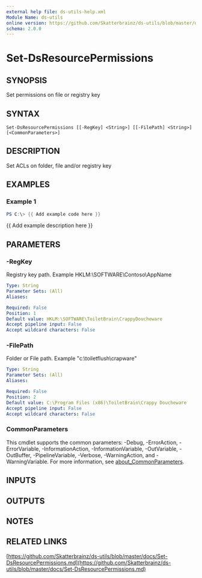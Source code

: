 ```yaml
---
external help file: ds-utils-help.xml
Module Name: ds-utils
online version: https://github.com/Skatterbrainz/ds-utils/blob/master/docs/Set-DsResourcePermissions.md
schema: 2.0.0
---
```


# Set-DsResourcePermissions

## SYNOPSIS
Set permissions on file or registry key

## SYNTAX

```
Set-DsResourcePermissions [[-RegKey] <String>] [[-FilePath] <String>] [<CommonParameters>]
```

## DESCRIPTION
Set ACLs on folder, file and/or registry key

## EXAMPLES

### Example 1
```powershell
PS C:\> {{ Add example code here }}
```

{{ Add example description here }}

## PARAMETERS

### -RegKey
Registry key path.
Example HKLM:\SOFTWARE\Contoso\AppName

```yaml
Type: String
Parameter Sets: (All)
Aliases:

Required: False
Position: 1
Default value: HKLM:\SOFTWARE\ToiletBrain\CrappyDoucheware
Accept pipeline input: False
Accept wildcard characters: False
```

### -FilePath
Folder or File path.
Example "c:\toiletflush\crapware"

```yaml
Type: String
Parameter Sets: (All)
Aliases:

Required: False
Position: 2
Default value: C:\Program Files (x86)\ToiletBrain\Crappy Doucheware
Accept pipeline input: False
Accept wildcard characters: False
```

### CommonParameters
This cmdlet supports the common parameters: -Debug, -ErrorAction, -ErrorVariable, -InformationAction, -InformationVariable, -OutVariable, -OutBuffer, -PipelineVariable, -Verbose, -WarningAction, and -WarningVariable. For more information, see [about_CommonParameters](http://go.microsoft.com/fwlink/?LinkID=113216).

## INPUTS

## OUTPUTS

## NOTES

## RELATED LINKS

[https://github.com/Skatterbrainz/ds-utils/blob/master/docs/Set-DsResourcePermissions.md](https://github.com/Skatterbrainz/ds-utils/blob/master/docs/Set-DsResourcePermissions.md)

